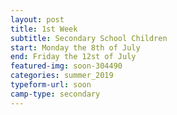 ```yaml
---
layout: post
title: 1st Week
subtitle: Secondary School Children
start: Monday the 8th of July
end: Friday the 12st of July
featured-img: soon-304490
categories: summer_2019
typeform-url: soon
camp-type: secondary
---
```

